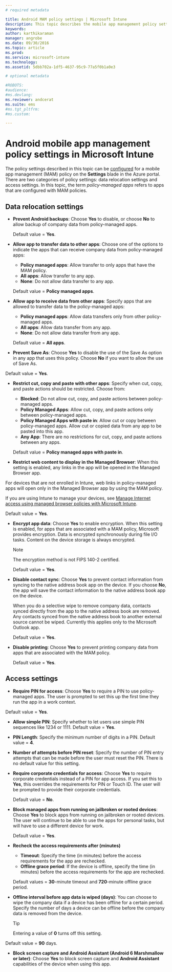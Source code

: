 ```yaml
---
# required metadata

title: Android MAM policy settings | Microsoft Intune
description: This topic describes the mobile app management policy settings for Android devices.
keywords:
author: karthikaraman
manager: angrobe
ms.date: 09/30/2016
ms.topic: article
ms.prod:
ms.service: microsoft-intune
ms.technology:
ms.assetid: 5dbb702a-1df5-4637-95c9-77a5f0b1a0e3

# optional metadata

#ROBOTS:
#audience:
#ms.devlang:
ms.reviewer: andcerat
ms.suite: ems
#ms.tgt_pltfrm:
#ms.custom:

---
```


# Android mobile app management policy settings in Microsoft Intune
The policy settings described in this topic can be [configured](create-and-deploy-mobile-app-management-policies-with-microsoft-intune.md) for a mobile app management (MAM) policy on the **Settings** blade in the Azure portal.
There are two categories of policy settings: data relocation settings and access settings. In this topic, the term *policy-managed apps* refers to apps that are configured with MAM policies.

##  Data relocation settings

- **Prevent Android backups**: Choose **Yes** to disable, or choose **No** to allow backup of company data from policy-managed apps.

  Default value = **Yes**.
- **Allow app to transfer data to other apps**: Choose one of the options to indicate the apps that can receive company data from policy-managed apps:
  -   **Policy managed apps**: Allow transfer to only apps that have the MAM policy.
  -   **All apps**: Allow transfer to any app.
  -   **None**: Do not allow data transfer to any app.

  Default value = **Policy managed apps**.
- **Allow app to receive data from other apps**: Specify apps that are allowed to transfer data to the policy-managed apps:
  -   **Policy managed apps**: Allow data transfers only from other policy-managed apps.
  -   **All apps**: Allow data transfer from any app.
  -   **None**: Do not allow data transfer from any app.

  Default value = **All apps**.

-   **Prevent Save As**: Choose **Yes** to disable the use of the Save As option in any app that uses this policy. Choose **No** if you want to allow the use of Save As.

  Default value = **Yes**.
- **Restrict cut, copy and paste with other apps**: Specify when cut, copy, and paste actions should be restricted. Choose from:
  -   **Blocked**: Do not allow cut, copy, and paste actions between policy-managed apps.
  -   **Policy Managed Apps**: Allow cut, copy, and paste actions only between policy-managed apps.
  -   **Policy Managed Apps with paste in**: Allow cut or copy between policy-managed apps. Allow cut or copied data from any app to be pasted into this app.
  -   **Any App**: There are no restrictions for cut, copy, and paste actions between any apps.

  Default value = **Policy managed apps with paste in**.
-   **Restrict web content to display in the Managed Browser**: When this setting is enabled, any links in the app will be opened in the Managed Browser app.

  For devices that are not enrolled in Intune, web links in policy-managed apps will open only in the Managed Browser app by using the MAM policy.

  If you are using Intune to manage your devices, see [Manage Internet access using managed browser policies with Microsoft Intune](manage-internet-access-using-managed-browser-policies.md).

  Default value = **Yes**.
- **Encrypt app data**: Choose **Yes** to enable encryption. When this setting is enabled, for apps that are associated with a MAM policy, Microsoft provides encryption. Data is encrypted synchronously during file I/O tasks. Content on the device storage is always encrypted.
  >[!NOTE]
  >The encryption method is not FIPS 140-2 certified.

  Default value = **Yes**.

- **Disable contact sync**: Choose **Yes** to prevent contact information from syncing to the native address book app on the device. If you choose **No**, the app will save the contact information to the native address book app on the device.

  When you do a selective wipe to remove company data, contacts synced directly from the app to the native address book are removed. Any contacts synced from the native address book to another external source cannot be wiped. Currently this applies only to the Microsoft Outlook app.

  Default value = **Yes**.
- **Disable printing**: Choose **Yes** to prevent printing company data from apps that are associated with the MAM policy.

  Default value = **Yes**.

##  Access settings

- **Require PIN for access**: Choose **Yes** to require a PIN to use policy-managed apps. The user is prompted to set this up the first time they run the app in a work context.

 Default value = **Yes**.

 -  **Allow simple PIN**: Specify whether to let users use simple PIN sequences like 1234 or 1111. Default value = **Yes**.
 - **PIN Length**: Specify the minimum number of digits in a PIN. Default value = **4**.
 - **Number of attempts before PIN reset**: Specify the number of PIN entry attempts that can be made before the user must reset the PIN. There is no default value for this setting.
- **Require corporate credentials for access**: Choose **Yes** to require corporate credentials instead of a PIN for app access. If you set this to **Yes**, this overrides the requirements for PIN or Touch ID. The user will be prompted to provide their corporate credentials.

  Default value = **No**.
- **Block managed apps from running on jailbroken or rooted devices**: Choose **Yes** to block apps from running on jailbroken or rooted devices. The user will continue to be able to use the apps for personal tasks, but will have to use a different device for work.

  Default value = **Yes**.
- **Recheck the access requirements after (minutes)**
  -   **Timeout**: Specify the time (in minutes) before the access requirements for the app are rechecked.
  -   **Offline grace period**: If the device is offline, specify the time (in minutes) before the access requirements for the app are rechecked.

  Default values = **30**-minute timeout and **720**-minute offline grace period.

-   **Offline interval before app data is wiped (days)**: You can choose to wipe the company data if a device has been offline for a certain period.  Specify the number of days a device can be offline before the company data is removed from the device.

    >[!TIP]
    >Entering a value of **0** turns off this setting.

  Default value = **90** days.
- **Block screen capture and Android Assistant (Android 6 Marshmallow or later)**: Choose **Yes** to block screen capture and **Android Assistant** capabilities of the device when using this app.

